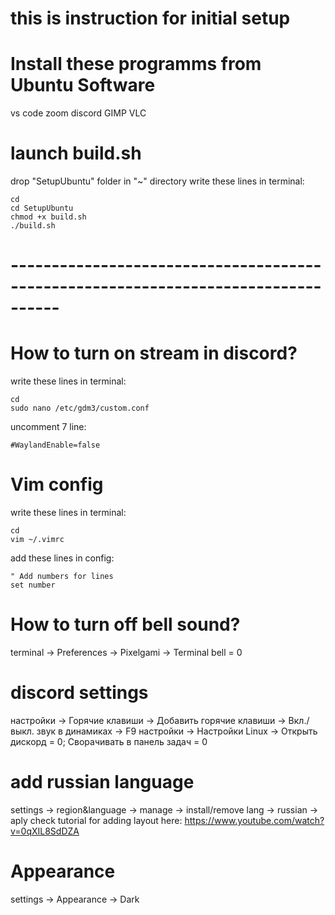 # this is instruction for initial setup

# Install these programms from Ubuntu Software
vs code
zoom
discord
GIMP
VLC

# launch build.sh
drop "SetupUbuntu" folder in "~" directory
write these lines in terminal:
```
cd
cd SetupUbuntu
chmod +x build.sh
./build.sh
```

# ----------------------------------------------------------------------------------


# How to turn on stream in discord?
write these lines in terminal:
```
cd
sudo nano /etc/gdm3/custom.conf
```

uncomment 7 line:
```
#WaylandEnable=false
```


# Vim config
write these lines in terminal:
```
cd
vim ~/.vimrc
```

add these lines in config:
```
" Add numbers for lines
set number
```


# How to turn off bell sound?
terminal -> Preferences -> Pixelgami -> Terminal bell = 0


# discord settings
настройки -> Горячие клавиши -> Добавить горячие клавиши -> Вкл./выкл. звук в динамиках -> F9
настройки -> Настройки Linux -> Открыть дискорд = 0; Сворачивать в панель задач = 0


# add russian language
settings -> region&language -> manage -> install/remove lang -> russian -> aply
check tutorial for adding layout here: https://www.youtube.com/watch?v=0qXIL8SdDZA


# Appearance
settings -> Appearance -> Dark